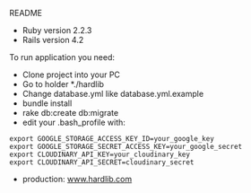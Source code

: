 README

* Ruby version 2.2.3
* Rails version 4.2

To run application you need:
* Clone project into your PC
* Go to holder *./hardlib
* Change database.yml like database.yml.example
* bundle install
* rake db:create db:migrate
* edit your .bash_profile with:
```
export GOOGLE_STORAGE_ACCESS_KEY_ID=your_google_key
export GOOGLE_STORAGE_SECRET_ACCESS_KEY=your_google_secret
export CLOUDINARY_API_KEY=your_cloudinary_key
export CLOUDINARY_API_SECRET=cloudinary_secret
```
* production: www.hardlib.com
